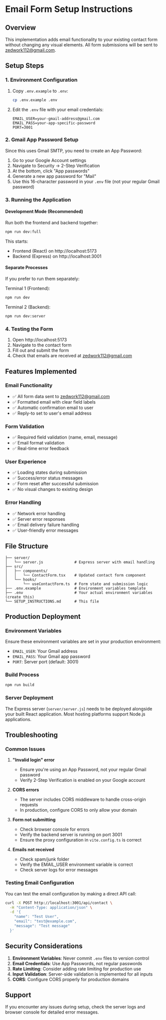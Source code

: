 # Email Form Setup Instructions

## Overview
This implementation adds email functionality to your existing contact form without changing any visual elements. All form submissions will be sent to zedwork112@gmail.com.

## Setup Steps

### 1. Environment Configuration
1. Copy `.env.example` to `.env`:
   ```bash
   cp .env.example .env
   ```

2. Edit the `.env` file with your email credentials:
   ```
   EMAIL_USER=your-gmail-address@gmail.com
   EMAIL_PASS=your-app-specific-password
   PORT=3001
   ```

### 2. Gmail App Password Setup
Since this uses Gmail SMTP, you need to create an App Password:

1. Go to your Google Account settings
2. Navigate to Security → 2-Step Verification
3. At the bottom, click "App passwords"
4. Generate a new app password for "Mail"
5. Use this 16-character password in your `.env` file (not your regular Gmail password)

### 3. Running the Application

#### Development Mode (Recommended)
Run both the frontend and backend together:
```bash
npm run dev:full
```

This starts:
- Frontend (React) on http://localhost:5173
- Backend (Express) on http://localhost:3001

#### Separate Processes
If you prefer to run them separately:

Terminal 1 (Frontend):
```bash
npm run dev
```

Terminal 2 (Backend):
```bash
npm run dev:server
```

### 4. Testing the Form
1. Open http://localhost:5173
2. Navigate to the contact form
3. Fill out and submit the form
4. Check that emails are received at zedwork112@gmail.com

## Features Implemented

### Email Functionality
- ✅ All form data sent to zedwork112@gmail.com
- ✅ Formatted email with clear field labels
- ✅ Automatic confirmation email to user
- ✅ Reply-to set to user's email address

### Form Validation
- ✅ Required field validation (name, email, message)
- ✅ Email format validation
- ✅ Real-time error feedback

### User Experience
- ✅ Loading states during submission
- ✅ Success/error status messages
- ✅ Form reset after successful submission
- ✅ No visual changes to existing design

### Error Handling
- ✅ Network error handling
- ✅ Server error responses
- ✅ Email delivery failure handling
- ✅ User-friendly error messages

## File Structure
```
├── server/
│   └── server.js              # Express server with email handling
├── src/
│   ├── components/
│   │   └── ContactForm.tsx    # Updated contact form component
│   └── hooks/
│       └── useContactForm.ts  # Form state and submission logic
├── .env.example               # Environment variables template
├── .env                       # Your actual environment variables (create this)
└── SETUP_INSTRUCTIONS.md      # This file
```

## Production Deployment

### Environment Variables
Ensure these environment variables are set in your production environment:
- `EMAIL_USER`: Your Gmail address
- `EMAIL_PASS`: Your Gmail app password
- `PORT`: Server port (default: 3001)

### Build Process
```bash
npm run build
```

### Server Deployment
The Express server (`server/server.js`) needs to be deployed alongside your built React application. Most hosting platforms support Node.js applications.

## Troubleshooting

### Common Issues

1. **"Invalid login" error**
   - Ensure you're using an App Password, not your regular Gmail password
   - Verify 2-Step Verification is enabled on your Google account

2. **CORS errors**
   - The server includes CORS middleware to handle cross-origin requests
   - In production, configure CORS to only allow your domain

3. **Form not submitting**
   - Check browser console for errors
   - Verify the backend server is running on port 3001
   - Ensure the proxy configuration in `vite.config.ts` is correct

4. **Emails not received**
   - Check spam/junk folder
   - Verify the EMAIL_USER environment variable is correct
   - Check server logs for error messages

### Testing Email Configuration
You can test the email configuration by making a direct API call:

```bash
curl -X POST http://localhost:3001/api/contact \
  -H "Content-Type: application/json" \
  -d '{
    "name": "Test User",
    "email": "test@example.com",
    "message": "Test message"
  }'
```

## Security Considerations

1. **Environment Variables**: Never commit `.env` files to version control
2. **Email Credentials**: Use App Passwords, not regular passwords
3. **Rate Limiting**: Consider adding rate limiting for production use
4. **Input Validation**: Server-side validation is implemented for all inputs
5. **CORS**: Configure CORS properly for production domains

## Support
If you encounter any issues during setup, check the server logs and browser console for detailed error messages.